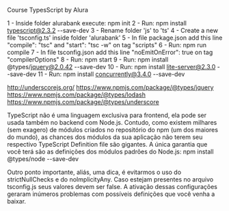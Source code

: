 Course TypesScript by Alura

1 - Inside folder alurabank execute: npm init
2 - Run: npm install typescript@2.3.2 --save-dev
3 - Rename folder 'js' to 'ts'
4 - Create a new file 'tsconfig.ts' inside folder 'alurabank'
5 - In file package.json add this line "compile": "tsc" and "start": "tsc -w" on tag "scripts"
6 - Run: npm run compile
7 - In file tsconfig.json add this line "noEmitOnError": true on tag "compilerOptions"
8 - Run: npm start
9 - Run: npm install @types/jquery@2.0.42 --save-dev
10 - Run: npm install lite-server@2.3.0 --save-dev
11 - Run: npm install concurrently@3.4.0 --save-dev

http://underscorejs.org/
https://www.npmjs.com/package/@types/jquery
https://www.npmjs.com/package/@types/lodash
https://www.npmjs.com/package/@types/underscore


TypeScript não é uma linguagem exclusiva para frontend, ela pode ser usada também no backend com Node.js. Contudo, como existem milhares (sem exagero) de módulos criados no repositório do npm (um dos maiores do mundo), as chances dos módulos da sua aplicação não terem seu respectivo TypeScript Definition file são gigantes. A única garantia que você terá são as definições dos módulos padrões do Node.js:
npm install @types/node --save-dev

Outro ponto importante, aliás, uma dica, é evitarmos o uso do strictNullChecks e do noImplicityAny. Caso estejam presentes no arquivo tsconfig.js seus valores devem ser false. A ativação dessas configurações geraram inúmeros problemas com possíveis definições que você venha a baixar.
